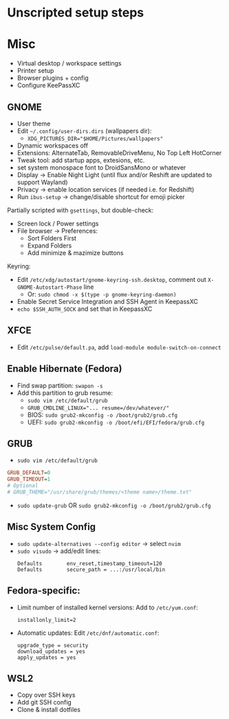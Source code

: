 # Unscripted setup steps

# Misc

* Virtual desktop / workspace settings
* Printer setup
* Browser plugins + config
* Configure KeePassXC


## GNOME

* User theme
* Edit `~/.config/user-dirs.dirs` (wallpapers dir):
    * `XDG_PICTURES_DIR="$HOME/Pictures/wallpapers"`
* Dynamic workspaces off
* Extensions: AlternateTab, RemovableDriveMenu, No Top Left HotCorner
* Tweak tool: add startup apps, extesions, etc.
* set system monospace font to DroidSansMono or whatever
* Display -> Enable Night Light (until flux and/or Reshift are updated to support Wayland)
* Privacy -> enable location services (if needed i.e. for Redshift)
* Run `ibus-setup` -> change/disable shortcut for emoji picker

Partially scripted with `gsettings`, but double-check:

* Screen lock / Power settings
* File browser -> Preferences:
    * Sort Folders First
    * Expand Folders
    * Add minimize & mazimize buttons

Keyring:
* Edit `/etc/xdg/autostart/gnome-keyring-ssh.desktop`, comment out `X-GNOME-Autostart-Phase` line
    * Or: `sudo chmod -x $(type -p gnome-keyring-daemon)`
* Enable Secret Service Integration and SSH Agent in KeepassXC
* `echo $SSH_AUTH_SOCK` and set that in KeepassXC


## XFCE

* Edit `/etc/pulse/default.pa`, add `load-module module-switch-on-connect`

## Enable Hibernate (Fedora)

* Find swap partition: `swapon -s`
* Add this partition to grub resume:
  * `sudo vim /etc/default/grub`
  * `GRUB_CMDLINE_LINUX="... resume=/dev/whatever/"`
  * BIOS: `sudo grub2-mkconfig -o /boot/grub2/grub.cfg`
  * UEFI: `sudo grub2-mkconfig -o /boot/efi/EFI/fedora/grub.cfg`

## GRUB

* `sudo vim /etc/default/grub`
```ini
GRUB_DEFAULT=0
GRUB_TIMEOUT=1
# Optional
# GRUB_THEME="/usr/share/grub/themes/<theme name>/theme.txt"
```
* `sudo update-grub` OR `sudo grub2-mkconfig -o /boot/grub2/grub.cfg`


## Misc System Config

* `sudo update-alternatives --config editor` -> select `nvim`
* `sudo visudo` -> add/edit lines:
  ```
  Defaults        env_reset,timestamp_timeout=120
  Defaults        secure_path = ...:/usr/local/bin
  ```

## Fedora-specific:

* Limit number of installed kernel versions: Add to `/etc/yum.conf`:
    ```
    installonly_limit=2
    ```
* Automatic updates: Edit `/etc/dnf/automatic.conf`:
    ```
    upgrade_type = security
    download_updates = yes
    apply_updates = yes
    ```

## WSL2

* Copy over SSH keys
* Add git SSH config
* Clone & install dotfiles
